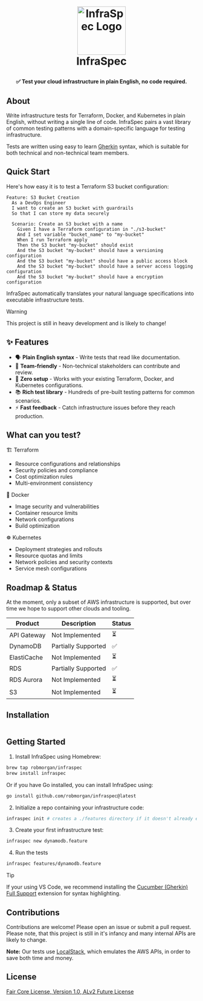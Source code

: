<h1>
<p align="center">
  <img src="https://github.com/user-attachments/assets/d744b90a-1e44-4b1e-9f5b-35f948991620" alt="InfraSpec Logo" width="128">
  <br>InfraSpec
</h1>
  <p align="center">
    <strong>✅ Test your cloud infrastructure in plain English, no code required.</strong>
  </p>
</p>

## About

Write infrastructure tests for Terraform, Docker, and Kubernetes in plain English, without writing a single line of
code. InfraSpec pairs a vast library of common testing patterns with a domain-specific language for testing
infrastructure.

Tests are written using easy to learn [Gherkin](https://cucumber.io/docs/gherkin/) syntax, which is suitable for both
technical and non-technical team members.

## Quick Start

Here's how easy it is to test a Terraform S3 bucket configuration:

```gherkin
Feature: S3 Bucket Creation
  As a DevOps Engineer
  I want to create an S3 bucket with guardrails
  So that I can store my data securely

  Scenario: Create an S3 bucket with a name
    Given I have a Terraform configuration in "./s3-bucket"
    And I set variable "bucket_name" to "my-bucket"
    When I run Terraform apply
    Then the S3 bucket "my-bucket" should exist
    And the S3 bucket "my-bucket" should have a versioning configuration
    And the S3 bucket "my-bucket" should have a public access block
    And the S3 bucket "my-bucket" should have a server access logging configuration
    And the S3 bucket "my-bucket" should have a encryption configuration
```

InfraSpec automatically translates your natural language specifications into executable infrastructure tests.

> [!WARNING]
> This project is still in heavy development and is likely to change!

## ✨ Features

- 🗣️ **Plain English syntax** - Write tests that read like documentation.
- 👥 **Team-friendly** - Non-technical stakeholders can contribute and review.
- 🚀 **Zero setup** - Works with your existing Terraform, Docker, and Kubernetes configurations.
- 📚 **Rich test library** - Hundreds of pre-built testing patterns for common scenarios.
- ⚡ **Fast feedback** - Catch infrastructure issues before they reach production.

## What can you test?

🏗️ Terraform

- Resource configurations and relationships
- Security policies and compliance
- Cost optimization rules
- Multi-environment consistency

🐳 Docker

- Image security and vulnerabilities
- Container resource limits
- Network configurations
- Build optimization

☸️ Kubernetes

- Deployment strategies and rollouts
- Resource quotas and limits
- Network policies and security contexts
- Service mesh configurations

## Roadmap & Status

At the moment, only a subset of AWS infrastructure is supported, but over time we hope to support other clouds and
tooling.

| **Product**   | **Description**     | **Status**   |
| ------------- | ------------------- | ------------ |
| API Gateway   | Not Implemented     |      ⏳     |
| DynamoDB      | Partially Supported |      ✅     |
| ElastiCache   | Not Implemented     |      ⏳     |
| RDS           | Partially Supported |      ✅     |
| RDS Aurora    | Not Implemented     |      ⏳     |
| S3            | Not Implemented     |      ⏳     |


## Installation

```sh

```

## Getting Started

1. Install InfraSpec using Homebrew:

```sh
brew tap robmorgan/infraspec
brew install infraspec
```

Or if you have Go installed, you can install InfraSpec using:

```sh
go install github.com/robmorgan/infraspec@latest
```

2. Initialize a repo containing your infrastructure code:

```sh
infraspec init # creates a ./features directory if it doesn't already exist
```

3. Create your first infrastructure test:

```sh
infraspec new dynamodb.feature
```

4. Run the tests

```sh
infraspec features/dynamodb.feature
```

> [!TIP]
> If your using VS Code, we recommend installing the [Cucumber (Gherkin) Full Support](https://marketplace.visualstudio.com/items?itemName=alexkrechik.cucumberautocomplete)
extension for syntax highlighting.

## Contributions

Contributions are welcome! Please open an issue or submit a pull request. Please note, that this project is still in
it's infancy and many internal APIs are likely to change.

**Note:** Our tests use [LocalStack](https://github.com/localstack/localstack), which emulates the AWS APIs, in order to
save both time and money.

## License

[Fair Core License, Version 1.0, ALv2 Future License](https://github.com/robmorgan/infraspec/blob/main/LICENSE.md)
